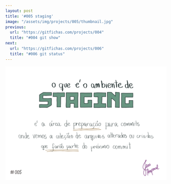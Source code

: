 ```yaml
---
layout: post
title: '#005 staging'
image: "/assets/img/projects/005/thumbnail.jpg"
previous:
  url: "https://gitfichas.com/projects/004"
  title: "#004 git show"
next:
  url: "https://gitfichas.com/projects/006"
  title: "#006 git status"
---
```


<img src="/assets/img/projects/005/full.jpg">